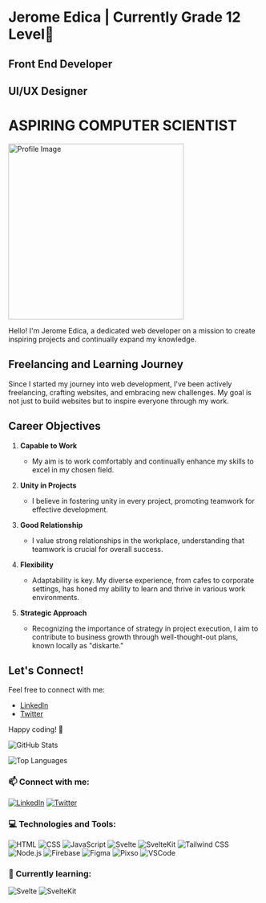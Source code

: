 # Jerome Edica | Currently Grade 12 Level👋

## Front End Developer
## UI/UX Designer

<h1 style='color: greenn;'>ASPIRING COMPUTER SCIENTIST</h1>

<img src="https://scontent.fmnl17-3.fna.fbcdn.net/v/t1.15752-9/412284268_1077637556752251_7900963601799980399_n.jpg?_nc_cat=106&ccb=1-7&_nc_sid=8cd0a2&_nc_eui2=AeG3Nv5YdwJuyMyuek3NxSe9j6WZFNr92KuPpZkU2v3Yq0l992UGGbr5WvmjYziP1vqkR8B2tXXCheDsYEhwe-cP&_nc_ohc=GcI6xOEbxrMAX8BA2wn&_nc_ht=scontent.fmnl17-3.fna&oh=03_AdSi07PZG1W12rK4ZEVud9U9Xt9Brai5laH5dKyEDMtfJA&oe=65B7918D" alt="Profile Image" width="350">

Hello! I'm Jerome Edica, a dedicated web developer on a mission to create inspiring projects and continually expand my knowledge.

## Freelancing and Learning Journey

Since I started my journey into web development, I've been actively freelancing, crafting websites, and embracing new challenges. My goal is not just to build websites but to inspire everyone through my work.

## Career Objectives

1. **Capable to Work**
   - My aim is to work comfortably and continually enhance my skills to excel in my chosen field.

2. **Unity in Projects**
   - I believe in fostering unity in every project, promoting teamwork for effective development.

3. **Good Relationship**
   - I value strong relationships in the workplace, understanding that teamwork is crucial for overall success.

4. **Flexibility**
   - Adaptability is key. My diverse experience, from cafes to corporate settings, has honed my ability to learn and thrive in various work environments.

5. **Strategic Approach**
   - Recognizing the importance of strategy in project execution, I aim to contribute to business growth through well-thought-out plans, known locally as "diskarte."

## Let's Connect!

Feel free to connect with me:
- [LinkedIn](https://www.linkedin.com/in/your-linkedin-profile)
- [Twitter](https://twitter.com/your-twitter-handle)

Happy coding! 🚀

![GitHub Stats](https://github-readme-stats.vercel.app/api?username=JDev000&show_icons=true&theme=radical)

![Top Languages](https://github-readme-stats.vercel.app/api/top-langs/?username=JDev000&layout=compact&theme=radical)

### 📫 Connect with me:
[![LinkedIn](https://img.shields.io/badge/LinkedIn-Connect-blue)](https://www.linkedin.com/in/your-linkedin-profile)
[![Twitter](https://img.shields.io/badge/Twitter-Follow-blue)](https://twitter.com/your-twitter-handle)

### 💻 Technologies and Tools:
![HTML](https://img.shields.io/badge/-HTML-E34F26?logo=html5&logoColor=white)
![CSS](https://img.shields.io/badge/-CSS-1572B6?logo=css3&logoColor=white)
![JavaScript](https://img.shields.io/badge/-JavaScript-F7DF1E?logo=javascript&logoColor=black)
![Svelte](https://img.shields.io/badge/-Svelte-FF3E00?logo=svelte&logoColor=white)
![SvelteKit](https://img.shields.io/badge/-SvelteKit-FF3E00?logo=svelte&logoColor=white)
![Tailwind CSS](https://img.shields.io/badge/-Tailwind%20CSS-38B2AC?logo=tailwind-css&logoColor=white)
![Node.js](https://img.shields.io/badge/-Node.js-339933?logo=node.js&logoColor=white)
![Firebase](https://img.shields.io/badge/-Firebase-FFCA28?logo=firebase&logoColor=black)
![Figma](https://img.shields.io/badge/-Figma-F24E1E?logo=figma&logoColor=white)
![Pixso](https://img.shields.io/badge/-Pixso-339933?logo=pixso&logoColor=white)
![VSCode](https://img.shields.io/badge/-VSCode-007ACC?logo=visual-studio-code&logoColor=white)

### 🌱 Currently learning:

![Svelte](https://img.shields.io/badge/-Svelte-FF3E00?logo=svelte&logoColor=white)
![SvelteKit](https://img.shields.io/badge/-SvelteKit-FF3E00?logo=svelte&logoColor=white)

